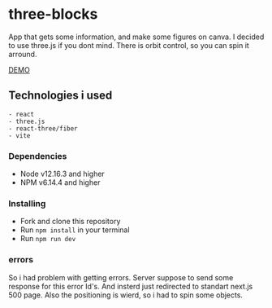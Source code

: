 # three-blocks

App that gets some information, and make some figures on canva.
I decided to use three.js if you dont mind. There is orbit control, so you can spin it arround.

[DEMO](https://mtctxd.github.io/three-blocks/)

## Technologies i used

    - react
    - three.js
    - react-three/fiber
    - vite

### Dependencies

- Node v12.16.3 and higher
- NPM v6.14.4 and higher

### Installing

- Fork and clone this repository
- Run `npm install` in your terminal
- Run `npm run dev`

### errors
So i had problem with getting errors. Server suppose to send some response for this error Id's. And insterd just redirected to standart next.js 500 page. Also the positioning is wierd, so i had to spin some objects.